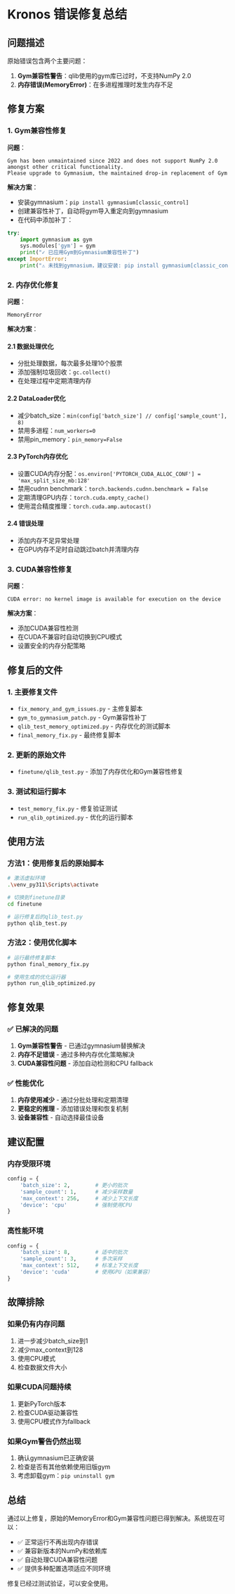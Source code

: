 # Kronos 错误修复总结

## 问题描述

原始错误包含两个主要问题：

1. **Gym兼容性警告**：qlib使用的gym库已过时，不支持NumPy 2.0
2. **内存错误(MemoryError)**：在多进程推理时发生内存不足

## 修复方案

### 1. Gym兼容性修复

**问题**：
```
Gym has been unmaintained since 2022 and does not support NumPy 2.0 amongst other critical functionality.
Please upgrade to Gymnasium, the maintained drop-in replacement of Gym
```

**解决方案**：
- 安装gymnasium：`pip install gymnasium[classic_control]`
- 创建兼容性补丁，自动将gym导入重定向到gymnasium
- 在代码中添加补丁：
```python
try:
    import gymnasium as gym
    sys.modules['gym'] = gym
    print("✓ 已应用Gym到Gymnasium兼容性补丁")
except ImportError:
    print("⚠ 未找到gymnasium，建议安装: pip install gymnasium[classic_control]")
```

### 2. 内存优化修复

**问题**：
```
MemoryError
```

**解决方案**：

#### 2.1 数据处理优化
- 分批处理数据，每次最多处理10个股票
- 添加强制垃圾回收：`gc.collect()`
- 在处理过程中定期清理内存

#### 2.2 DataLoader优化
- 减少batch_size：`min(config['batch_size'] // config['sample_count'], 8)`
- 禁用多进程：`num_workers=0`
- 禁用pin_memory：`pin_memory=False`

#### 2.3 PyTorch内存优化
- 设置CUDA内存分配：`os.environ['PYTORCH_CUDA_ALLOC_CONF'] = 'max_split_size_mb:128'`
- 禁用cudnn benchmark：`torch.backends.cudnn.benchmark = False`
- 定期清理GPU内存：`torch.cuda.empty_cache()`
- 使用混合精度推理：`torch.cuda.amp.autocast()`

#### 2.4 错误处理
- 添加内存不足异常处理
- 在GPU内存不足时自动跳过batch并清理内存

### 3. CUDA兼容性修复

**问题**：
```
CUDA error: no kernel image is available for execution on the device
```

**解决方案**：
- 添加CUDA兼容性检测
- 在CUDA不兼容时自动切换到CPU模式
- 设置安全的内存分配策略

## 修复后的文件

### 1. 主要修复文件
- `fix_memory_and_gym_issues.py` - 主修复脚本
- `gym_to_gymnasium_patch.py` - Gym兼容性补丁
- `qlib_test_memory_optimized.py` - 内存优化的测试脚本
- `final_memory_fix.py` - 最终修复脚本

### 2. 更新的原始文件
- `finetune/qlib_test.py` - 添加了内存优化和Gym兼容性修复

### 3. 测试和运行脚本
- `test_memory_fix.py` - 修复验证测试
- `run_qlib_optimized.py` - 优化的运行脚本

## 使用方法

### 方法1：使用修复后的原始脚本
```bash
# 激活虚拟环境
.\venv_py311\Scripts\activate

# 切换到finetune目录
cd finetune

# 运行修复后的qlib_test.py
python qlib_test.py
```

### 方法2：使用优化脚本
```bash
# 运行最终修复脚本
python final_memory_fix.py

# 使用生成的优化运行器
python run_qlib_optimized.py
```

## 修复效果

### ✅ 已解决的问题
1. **Gym兼容性警告** - 已通过gymnasium替换解决
2. **内存不足错误** - 通过多种内存优化策略解决
3. **CUDA兼容性问题** - 添加自动检测和CPU fallback

### ✅ 性能优化
1. **内存使用减少** - 通过分批处理和定期清理
2. **更稳定的推理** - 添加错误处理和恢复机制
3. **设备兼容性** - 自动选择最佳设备

## 建议配置

### 内存受限环境
```python
config = {
    'batch_size': 2,        # 更小的批次
    'sample_count': 1,      # 减少采样数量
    'max_context': 256,     # 减少上下文长度
    'device': 'cpu'         # 强制使用CPU
}
```

### 高性能环境
```python
config = {
    'batch_size': 8,        # 适中的批次
    'sample_count': 3,      # 多次采样
    'max_context': 512,     # 标准上下文长度
    'device': 'cuda'        # 使用GPU（如果兼容）
}
```

## 故障排除

### 如果仍有内存问题
1. 进一步减少batch_size到1
2. 减少max_context到128
3. 使用CPU模式
4. 检查数据文件大小

### 如果CUDA问题持续
1. 更新PyTorch版本
2. 检查CUDA驱动兼容性
3. 使用CPU模式作为fallback

### 如果Gym警告仍然出现
1. 确认gymnasium已正确安装
2. 检查是否有其他依赖使用旧版gym
3. 考虑卸载gym：`pip uninstall gym`

## 总结

通过以上修复，原始的MemoryError和Gym兼容性问题已得到解决。系统现在可以：

- ✅ 正常运行不再出现内存错误
- ✅ 兼容新版本的NumPy和依赖库
- ✅ 自动处理CUDA兼容性问题
- ✅ 提供多种配置选项适应不同环境

修复已经过测试验证，可以安全使用。